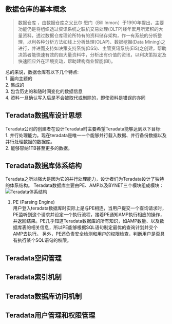## 数据仓库的基本概念
> 数据仓库 ，由数据仓库之父比尔·恩门（Bill Inmon）于1990年提出，主要功能仍是将组织透过资讯系统之联机交易处理(OLTP)经年累月所累积的大量资料，透过数据仓库理论所特有的资料储存架构，作一有系统的分析整理，以利各种分析方法如线上分析处理(OLAP)、数据挖掘(Data Mining)之进行，并进而支持如决策支持系统(DSS)、主管资讯系统(EIS)之创建，帮助决策者能快速有效的自大量资料中，分析出有价值的资讯，以利决策拟定及快速回应外在环境变动，帮助建构商业智能(BI)。

总的来说，数据仓库有以下几个特点:  
    1. 面向主题的  
    2. 集成的   
    3. 包含历史的和随时间变化的数据信息  
    4. 资料一旦确认写入后是不会被取代或删除的，即使资料是错误的亦同   

## Teradata数据库设计思想  
Teradata公司的创建者在设计Teradata时主要希望Teradata能够达到以下目标:  
    1. 并行处理能力。现在teradata是唯一一个能够并行载入数据、并行备份数据以及并行处理数据的数据库。  
    2. 能够容纳1TB甚至更多的数据。  
## Teradata数据库体系结构
Teradata之所以强大是因为它的并行处理能力，设计者们为Teradata设计了独特的体系结构。
Teradata数据库主要由PE、AMP以及BYNET三个模块组成模块：  
![Teradata体系结构](https://f.cloud.github.com/assets/2755931/1339477/10140096-3607-11e3-9af8-9a2e3642c7c8.jpg)

1. PE (Parsing Engine)  
用户登入teradata数据库时实际上是与PE相连，当用户提交一个查询请求时，PE监听到这个请求并设定一个执行流程，接着PE通知AMP执行相应的操作，并返回结果。PE几乎知道Teradata数据库的所有知识，如AMP数量、以及数据库表的相关信息，所以PE能够根据SQL语句制定最优的查询计划并交个AMP去执行。
另外，PE还负责安全检测和用户的权限检查，判断用户是否具有执行某个SQL语句的权限。 

## Teradata空间管理  

## Teradata索引机制  

## Teradata数据库访问机制  

## Teradata用户管理和权限管理












































